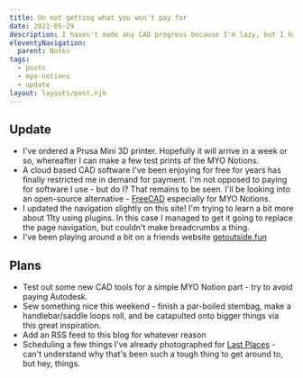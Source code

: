 ```yaml
---
title: On not getting what you won't pay for
date: 2021-05-29
description: I haven't made any CAD progress because I'm lazy, but I have excuses too
eleventyNavigation:
  parent: Notes
tags:
  - posts
  - myo-notions
  - update
layout: layouts/post.njk
---
```


## Update

- I've ordered a Prusa Mini 3D printer. Hopefully it will arrive in a week or so, whereafter I can make a few test prints of the MYO Notions.
- A cloud based CAD software I've been enjoying for free for years has finally restricted me in demand for payment. I'm not opposed to  paying for software I use - but do I? That remains to be seen. I'll be looking into an open-source alternative - [FreeCAD](https://www.freecadweb.org/) especially for MYO Notions.
- I updated the navigation slightly on this site! I'm trying to learn a bit more about 11ty using plugins. In this case I managed to get it going to replace the page navigation, but couldn't make breadcrumbs a thing.
- I've been playing around a bit on a friends website [getoutside.fun](https://www.getoutside.fun/)

## Plans

- Test out some new CAD tools for a simple MYO Notion part - try to avoid paying Autodesk.
- Sew something nice this weekend - finish a par-boiled stembag, make a handlebar/saddle loops roll, and be catapulted onto bigger things via this great inspiration.
- Add an RSS feed to this blog for whatever reason
- Scheduling a few things I've already photographed for [Last Places](http://lastplaces.substack.com) - can't understand why that's been such a tough thing to get around to, but hey, things.